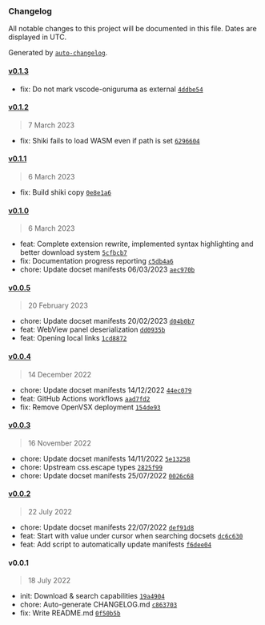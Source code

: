 ### Changelog

All notable changes to this project will be documented in this file. Dates are displayed in UTC.

Generated by [`auto-changelog`](https://github.com/CookPete/auto-changelog).

#### [v0.1.3](https://github.com/mihnea-s/devdocs-adapter/compare/v0.1.2...v0.1.3)

- fix: Do not mark vscode-oniguruma as external [`4ddbe54`](https://github.com/mihnea-s/devdocs-adapter/commit/4ddbe547f3567385b8fc67366f10c2912ef160db)

#### [v0.1.2](https://github.com/mihnea-s/devdocs-adapter/compare/v0.1.1...v0.1.2)

> 7 March 2023

- fix: Shiki fails to load WASM even if path is set [`6296604`](https://github.com/mihnea-s/devdocs-adapter/commit/6296604d83c43975ddf9ad7f6677346af10859de)

#### [v0.1.1](https://github.com/mihnea-s/devdocs-adapter/compare/v0.1.0...v0.1.1)

> 6 March 2023

- fix: Build shiki copy [`0e8e1a6`](https://github.com/mihnea-s/devdocs-adapter/commit/0e8e1a6465641abc4a8febaa1aebdfcd4d1d7841)

#### [v0.1.0](https://github.com/mihnea-s/devdocs-adapter/compare/v0.0.5...v0.1.0)

> 6 March 2023

- feat: Complete extension rewrite, implemented syntax highlighting and better download system [`5cfbcb7`](https://github.com/mihnea-s/devdocs-adapter/commit/5cfbcb7468838fcf8c617c6b4ae4de8fa439101c)
- fix: Documentation progress reporting [`c5db4a6`](https://github.com/mihnea-s/devdocs-adapter/commit/c5db4a6dfe30160e0485dc7468f7d1d4e12d067c)
- chore: Update docset manifests 06/03/2023 [`aec970b`](https://github.com/mihnea-s/devdocs-adapter/commit/aec970b75b9a38f789d70a05735b91d405ea1c0f)

#### [v0.0.5](https://github.com/mihnea-s/devdocs-adapter/compare/v0.0.4...v0.0.5)

> 20 February 2023

- chore: Update docset manifests 20/02/2023 [`d04b0b7`](https://github.com/mihnea-s/devdocs-adapter/commit/d04b0b742433e8183774162709223303fb5e5c96)
- feat: WebView panel deserialization [`dd0935b`](https://github.com/mihnea-s/devdocs-adapter/commit/dd0935b0f8f8be7a8745d804aea2010ec7b8a0d4)
- feat: Opening local links [`1cd8872`](https://github.com/mihnea-s/devdocs-adapter/commit/1cd887242f5b2e1d9de7047c808b1e5665bc1929)

#### [v0.0.4](https://github.com/mihnea-s/devdocs-adapter/compare/v0.0.3...v0.0.4)

> 14 December 2022

- chore: Update docset manifests 14/12/2022 [`44ec079`](https://github.com/mihnea-s/devdocs-adapter/commit/44ec0795c696bf432f5628a86b05b438f443f17f)
- feat: GitHub Actions workflows [`aad7fd2`](https://github.com/mihnea-s/devdocs-adapter/commit/aad7fd24e616869099414fdb0dc101f635af15da)
- fix: Remove OpenVSX deployment [`154de93`](https://github.com/mihnea-s/devdocs-adapter/commit/154de93b8631cb94a5e636307873e3b697e67724)

#### [v0.0.3](https://github.com/mihnea-s/devdocs-adapter/compare/v0.0.2...v0.0.3)

> 16 November 2022

- chore: Update docset manifests 14/11/2022 [`5e13258`](https://github.com/mihnea-s/devdocs-adapter/commit/5e13258f64d934cb98b390ac8690f47059b8d8e3)
- chore: Upstream css.escape types [`2825f99`](https://github.com/mihnea-s/devdocs-adapter/commit/2825f992545aca252814767c480d540bebb22060)
- chore: Update docset manifests 25/07/2022 [`0026c68`](https://github.com/mihnea-s/devdocs-adapter/commit/0026c68573ff3d0374469eac1bb3daa91d90fd8f)

#### [v0.0.2](https://github.com/mihnea-s/devdocs-adapter/compare/v0.0.1...v0.0.2)

> 22 July 2022

- chore: Update docset manifests 22/07/2022 [`def91d8`](https://github.com/mihnea-s/devdocs-adapter/commit/def91d8ddbc663cfd7040967ea95169611cf713f)
- feat: Start with value under cursor when searching docsets [`dc6c630`](https://github.com/mihnea-s/devdocs-adapter/commit/dc6c630876b29a0fc325a748d5b0512a8a7f180a)
- feat: Add script to automatically update manifests [`f6dee04`](https://github.com/mihnea-s/devdocs-adapter/commit/f6dee04f8e2b34332c87deb7cee2a3585d1b4942)

#### v0.0.1

> 18 July 2022

- init: Download & search capabilities [`19a4904`](https://github.com/mihnea-s/devdocs-adapter/commit/19a4904e8507332fd53e916ea5af85b3f6c88d4a)
- chore: Auto-generate CHANGELOG.md [`c863703`](https://github.com/mihnea-s/devdocs-adapter/commit/c863703e555b8033db718c7e32b5f6f97f311eb5)
- fix: Write README.md [`0f50b5b`](https://github.com/mihnea-s/devdocs-adapter/commit/0f50b5b31699bbd5dbfa5949e74a978608ee0752)
